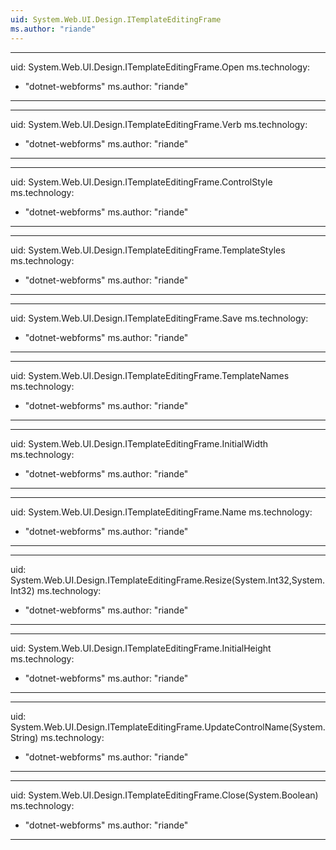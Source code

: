 ```yaml
---
uid: System.Web.UI.Design.ITemplateEditingFrame
ms.author: "riande"
---
```


---
uid: System.Web.UI.Design.ITemplateEditingFrame.Open
ms.technology: 
  - "dotnet-webforms"
ms.author: "riande"
---

---
uid: System.Web.UI.Design.ITemplateEditingFrame.Verb
ms.technology: 
  - "dotnet-webforms"
ms.author: "riande"
---

---
uid: System.Web.UI.Design.ITemplateEditingFrame.ControlStyle
ms.technology: 
  - "dotnet-webforms"
ms.author: "riande"
---

---
uid: System.Web.UI.Design.ITemplateEditingFrame.TemplateStyles
ms.technology: 
  - "dotnet-webforms"
ms.author: "riande"
---

---
uid: System.Web.UI.Design.ITemplateEditingFrame.Save
ms.technology: 
  - "dotnet-webforms"
ms.author: "riande"
---

---
uid: System.Web.UI.Design.ITemplateEditingFrame.TemplateNames
ms.technology: 
  - "dotnet-webforms"
ms.author: "riande"
---

---
uid: System.Web.UI.Design.ITemplateEditingFrame.InitialWidth
ms.technology: 
  - "dotnet-webforms"
ms.author: "riande"
---

---
uid: System.Web.UI.Design.ITemplateEditingFrame.Name
ms.technology: 
  - "dotnet-webforms"
ms.author: "riande"
---

---
uid: System.Web.UI.Design.ITemplateEditingFrame.Resize(System.Int32,System.Int32)
ms.technology: 
  - "dotnet-webforms"
ms.author: "riande"
---

---
uid: System.Web.UI.Design.ITemplateEditingFrame.InitialHeight
ms.technology: 
  - "dotnet-webforms"
ms.author: "riande"
---

---
uid: System.Web.UI.Design.ITemplateEditingFrame.UpdateControlName(System.String)
ms.technology: 
  - "dotnet-webforms"
ms.author: "riande"
---

---
uid: System.Web.UI.Design.ITemplateEditingFrame.Close(System.Boolean)
ms.technology: 
  - "dotnet-webforms"
ms.author: "riande"
---
